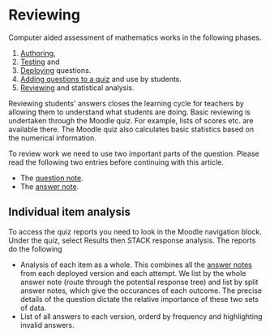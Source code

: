 # Reviewing

Computer aided assessment of mathematics works in the following phases.

1. [Authoring](../Authoring/index.md),
2. [Testing](Testing.md) and
3. [Deploying](Deploying.md) questions.
4. [Adding questions to a quiz](Quiz.md) and use by students.
5. [Reviewing](Reviewing.md) and statistical analysis.

Reviewing students' answers closes the learning cycle for teachers by allowing them to understand what students are doing. Basic reviewing is undertaken through the Moodle quiz.  For example, lists of scores etc. are available there.  The Moodle quiz also calculates basic statistics based on the numerical information.

To review work we need to use two important parts of the question. Please read the following two entries before continuing with this article.

* The [question note](Question_note.md).
* The [answer note](Potential_response_trees.md#Answer_note).

## Individual item analysis ##

To access the quiz reports you need to look in the Moodle navigation block. Under the quiz, select Results then STACK response analysis.  The reports do the following

* Analysis of each item as a whole.  This combines all the [answer notes](Potential_response_trees.md#Answer_note) from each deployed version and each attempt.  We list by the whole answer note (route through the potential response tree) and list by split answer notes, which give the occurances of each outcome.  The precise details of the question dictate the relative importance of these two sets of data.
* List of all answers to each version, orderd by frequency and highlighting invalid answers.


